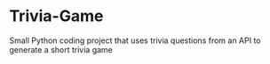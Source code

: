 # Trivia-Game
Small Python coding project that uses trivia questions from an API to generate a short trivia game
